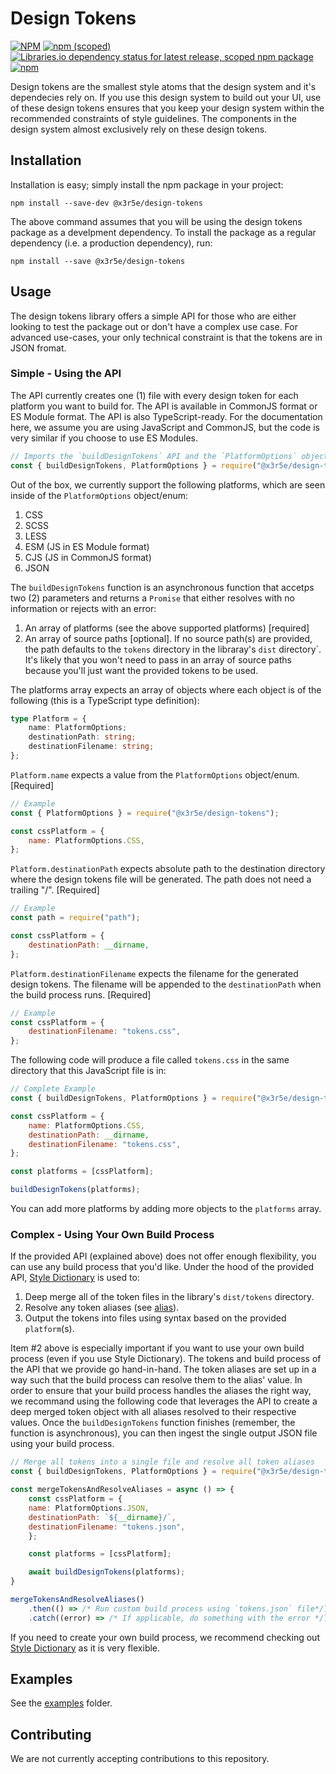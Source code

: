 # Design Tokens

[![NPM](https://img.shields.io/npm/l/@x3r5e/design-tokens?color=blue&style=for-the-badge)](https://github.com/danlevy1/example-design-system/blob/main/packages/design-tokens/LICENSE)
[![npm (scoped)](https://img.shields.io/npm/v/@x3r5e/design-tokens?color=blue&style=for-the-badge)](https://www.npmjs.com/package/@x3r5e/design-tokens)
[![Libraries.io dependency status for latest release, scoped npm package](https://img.shields.io/librariesio/release/npm/@x3r5e/design-tokens?style=for-the-badge)](https://libraries.io/npm/@x3r5e%2Fdesign-tokens)
[![npm](https://img.shields.io/npm/dm/@x3r5e/design-tokens?style=for-the-badge)](https://www.npmjs.com/package/@x3r5e/design-tokens)

Design tokens are the smallest style atoms that the design system and it's dependecies rely on. If you use this design system to build out your UI, use of these design tokens ensures that you keep your design system within the recommended constraints of style guidelines. The components in the design system almost exclusively rely on these design tokens.

## Installation

Installation is easy; simply install the npm package in your project:

```
npm install --save-dev @x3r5e/design-tokens
```

The above command assumes that you will be using the design tokens package as a develpment dependency. To install the package as a regular dependency (i.e. a production dependency), run:

```
npm install --save @x3r5e/design-tokens
```

## Usage

The design tokens library offers a simple API for those who are either looking to test the package out or don't have a complex use case. For advanced use-cases, your only technical constraint is that the tokens are in JSON fromat.

### Simple - Using the API

The API currently creates one (1) file with every design token for each platform you want to build for. The API is available in CommonJS format or ES Module format. The API is also TypeScript-ready. For the documentation here, we assume you are using JavaScript and CommonJS, but the code is very similar if you choose to use ES Modules.

```javascript
// Imports the `buildDesignTokens` API and the `PlatformOptions` object (i.e. enum)
const { buildDesignTokens, PlatformOptions } = require("@x3r5e/design-tokens");
```

Out of the box, we currently support the following platforms, which are seen inside of the `PlatformOptions` object/enum:

1. CSS
2. SCSS
3. LESS
4. ESM (JS in ES Module format)
5. CJS (JS in CommonJS format)
6. JSON

The `buildDesignTokens` function is an asynchronous function that accetps two (2) parameters and returns a `Promise` that either resolves with no information or rejects with an error:

1. An array of platforms (see the above supported platforms) [required]
2. An array of source paths [optional]. If no source path(s) are provided, the path defaults to the `tokens` directory in the libraray's `dist` directory`. It's likely that you won't need to pass in an array of source paths because you'll just want the provided tokens to be used.

The platforms array expects an array of objects where each object is of the following (this is a TypeScript type definition):

```typescript
type Platform = {
    name: PlatformOptions;
    destinationPath: string;
    destinationFilename: string;
};
```

`Platform.name` expects a value from the `PlatformOptions` object/enum. [Required]

```javascript
// Example
const { PlatformOptions } = require("@x3r5e/design-tokens");

const cssPlatform = {
    name: PlatformOptions.CSS,
};
```

`Platform.destinationPath` expects absolute path to the destination directory where the design tokens file will be generated. The path does not need a trailing "/". [Required]

```javascript
// Example
const path = require("path");

const cssPlatform = {
    destinationPath: __dirname,
};
```

`Platform.destinationFilename` expects the filename for the generated design tokens. The filename will be appended to the `destinationPath` when the build process runs. [Required]

```javascript
// Example
const cssPlatform = {
    destinationFilename: "tokens.css",
};
```

The following code will produce a file called `tokens.css` in the same directory that this JavaScript file is in:

```javascript
// Complete Example
const { buildDesignTokens, PlatformOptions } = require("@x3r5e/design-tokens");

const cssPlatform = {
    name: PlatformOptions.CSS,
    destinationPath: __dirname,
    destinationFilename: "tokens.css",
};

const platforms = [cssPlatform];

buildDesignTokens(platforms);
```

You can add more platforms by adding more objects to the `platforms` array.

### Complex - Using Your Own Build Process

If the provided API (explained above) does not offer enough flexibility, you can use any build process that you'd like. Under the hood of the provided API, [Style Dictionary](https://amzn.github.io/style-dictionary/) is used to:

1. Deep merge all of the token files in the library's `dist/tokens` directory.
2. Resolve any token aliases (see [alias](https://amzn.github.io/style-dictionary/#/properties?id=attribute-reference-alias)).
3. Output the tokens into files using syntax based on the provided `platform`(s).

Item #2 above is especially important if you want to use your own build process (even if you use Style Dictionary). The tokens and build process of the API that we provide go hand-in-hand. The token aliases are set up in a way such that the build process can resolve them to the alias' value. In order to ensure that your build process handles the aliases the right way, we recommand using the following code that leverages the API to create a deep merged token object with all aliases resolved to their respective values. Once the `buildDesignTokens` function finishes (remember, the function is asynchronous), you can then ingest the single output JSON file using your build process.

```javascript
// Merge all tokens into a single file and resolve all token aliases
const { buildDesignTokens, PlatformOptions } = require("@x3r5e/design-tokens");

const mergeTokensAndResolveAliases = async () => {
    const cssPlatform = {
    name: PlatformOptions.JSON,
    destinationPath: `${__dirname}/`,
    destinationFilename: "tokens.json",
    };

    const platforms = [cssPlatform];

    await buildDesignTokens(platforms);
}

mergeTokensAndResolveAliases()
    .then(() => /* Run custom build process using `tokens.json` file*/)
    .catch((error) => /* If applicable, do something with the error */)
```

If you need to create your own build process, we recommend checking out [Style Dictionary](https://amzn.github.io/style-dictionary/) as it is very flexible.

## Examples

See the [examples](https://github.com/danlevy1/example-design-system/tree/main/packages/design-tokens/src/examples) folder.

## Contributing

We are not currently accepting contributions to this repository.
